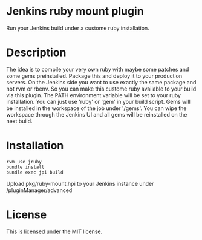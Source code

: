 Jenkins ruby mount plugin
==========

Run your Jenkins build under a custome ruby installation.

# Description

The idea is to compile your very own ruby with maybe some patches and some gems preinstalled. Package
this and deploy it to your production servers.
On the Jenkins side you want to use exactly the same package and not rvm or rbenv. So you can
make this custome ruby available to your build via this plugin. 
The PATH environment variable will be set to your ruby installation. You can just use 'ruby' or 'gem'
in your build script.
Gems will be installed in the workspace of the job under '/gems'. You can wipe the workspace through
the Jenkins UI and all gems will be reinstalled on the next build.

# Installation

    rvm use jruby
    bundle install
    bundle exec jpi build

Upload pkg/ruby-mount.hpi to your Jenkins instance under /pluginManager/advanced

# License
This is licensed under the MIT license.
